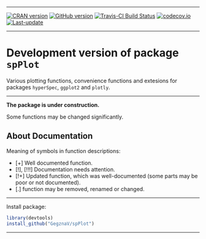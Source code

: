 
<!-- README.md is generated from README.Rmd. Please edit that file -->

------------------------------------------------------------------------

[![CRAN version](http://www.r-pkg.org/badges/version/spPlot)](http://cran.rstudio.com/web/packages/spPlot/index.html) [![GitHub version](https://img.shields.io/badge/GitHub-v0.0.15-brightgreen.svg)](https://github.com/GegznaV/spPlot) [![Travis-CI Build Status](https://travis-ci.org/GegznaV/spPlot.svg?branch=master)](https://travis-ci.org/GegznaV/spPlot) [![codecov.io](https://codecov.io/github/GegznaV/spPlot/coverage.svg?branch=master)](https://codecov.io/github/GegznaV/spPlot?branch=master) [![Last-update](https://img.shields.io/badge/Updated%20on-2017--04--30-yellowgreen.svg)](/commits/master)

------------------------------------------------------------------------

Development version of package `spPlot`
=======================================

Various plotting functions, convenience functions and extesions for packages `hyperSpec`, `ggplot2` and `plotly`.

------------------------------------------------------------------------

**The package is under construction.**

Some functions may be changed significantly.

About Documentation
-------------------

Meaning of symbols in function descriptions:

-   \[+\] Well documented function.
-   \[!\], \[!!!\] Documentation needs attention.
-   \[!+\] Updated function, which was well-documented (some parts may be poor or not documented).
-   \[.\] function may be removed, renamed or changed.

------------------------------------------------------------------------

Install package:

``` r
library(devtools)
install_github("GegznaV/spPlot")
```

------------------------------------------------------------------------

<!-- <p align="right">  --> <!-- File updated on <b>2017-04-30</b> with version of package  <b>0.0.15</b> --> <!-- </p>     -->
